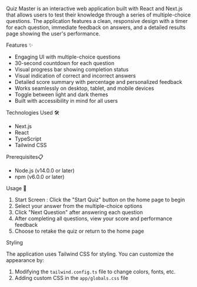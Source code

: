 Quiz Master is an interactive web application built with React and Next.js that allows users to test their knowledge through a series of multiple-choice questions.
The application features a clean, responsive design with a timer for each question, immediate feedback on answers, and a detailed results page showing the user's performance.

Features ✨ 

- Engaging UI with multiple-choice questions
- 30-second countdown for each question
- Visual progress bar showing completion status
- Visual indication of correct and incorrect answers
- Detailed score summary with percentage and personalized feedback
- Works seamlessly on desktop, tablet, and mobile devices
- Toggle between light and dark themes
- Built with accessibility in mind for all users


Technologies Used 🛠️ 

- Next.js
- React
- TypeScript
- Tailwind CSS

Prerequisites📋 

- Node.js (v14.0.0 or later)
- npm (v6.0.0 or later)

Usage 📖

1. Start Screen : Click the "Start Quiz" button on the home page to begin
2. Select your answer from the multiple-choice options
3. Click "Next Question" after answering each question
4. After completing all questions, view your score and performance feedback
5. Choose to retake the quiz or return to the home page


Styling

The application uses Tailwind CSS for styling. You can customize the appearance by:

1. Modifying the `tailwind.config.ts` file to change colors, fonts, etc.
2. Adding custom CSS in the `app/globals.css` file



